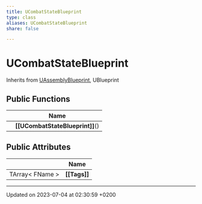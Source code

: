 ```yaml
---
title: UCombatStateBlueprint
type: class
aliases: UCombatStateBlueprint
share: false

---
```


# UCombatStateBlueprint





Inherits from [UAssemblyBlueprint](/docs/SDK/Source/Classes/classUAssemblyBlueprint.md), UBlueprint

## Public Functions

|                | Name           |
| -------------- | -------------- |
| | **[[UCombatStateBlueprint]]**() |

## Public Attributes

|                | Name           |
| -------------- | -------------- |
| TArray< FName > | **[[Tags]]**  |

-------------------------------

Updated on 2023-07-04 at 02:30:59 +0200